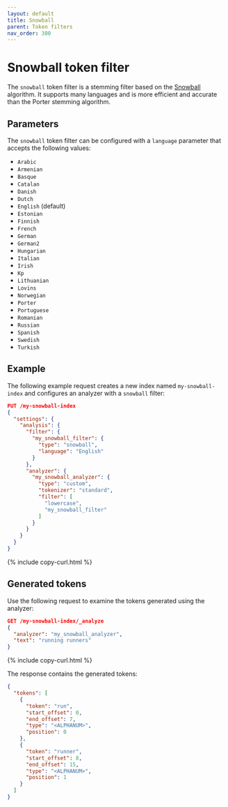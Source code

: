 ```yaml
---
layout: default
title: Snowball
parent: Token filters
nav_order: 380
---
```


# Snowball token filter

The `snowball` token filter is a stemming filter based on the [Snowball](https://snowballstem.org/) algorithm. It supports many languages and is more efficient and accurate than the Porter stemming algorithm.

## Parameters

The `snowball` token filter can be configured with a `language` parameter that accepts the following values:

- `Arabic`
- `Armenian`
- `Basque`
- `Catalan`
- `Danish`
- `Dutch`
- `English` (default)
- `Estonian`
- `Finnish`
- `French`
- `German`
- `German2` 
- `Hungarian`
- `Italian`
- `Irish`
- `Kp`
- `Lithuanian`
- `Lovins`
- `Norwegian`
- `Porter`
- `Portuguese`
- `Romanian`
- `Russian`
- `Spanish`
- `Swedish`
- `Turkish`

## Example

The following example request creates a new index named `my-snowball-index` and configures an analyzer with a `snowball` filter:

```json
PUT /my-snowball-index
{
  "settings": {
    "analysis": {
      "filter": {
        "my_snowball_filter": {
          "type": "snowball",
          "language": "English"
        }
      },
      "analyzer": {
        "my_snowball_analyzer": {
          "type": "custom",
          "tokenizer": "standard",
          "filter": [
            "lowercase",
            "my_snowball_filter"
          ]
        }
      }
    }
  }
}
```
{% include copy-curl.html %}

## Generated tokens

Use the following request to examine the tokens generated using the analyzer:

```json
GET /my-snowball-index/_analyze
{
  "analyzer": "my_snowball_analyzer",
  "text": "running runners"
}
```
{% include copy-curl.html %}

The response contains the generated tokens:

```json
{
  "tokens": [
    {
      "token": "run",
      "start_offset": 0,
      "end_offset": 7,
      "type": "<ALPHANUM>",
      "position": 0
    },
    {
      "token": "runner",
      "start_offset": 8,
      "end_offset": 15,
      "type": "<ALPHANUM>",
      "position": 1
    }
  ]
}
```